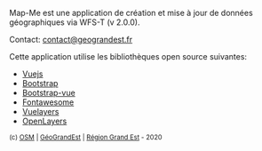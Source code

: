 <!-- Begin @about.md -->

<p class="mt-3">
    Map-Me est une application de création et mise à jour de données géographiques via WFS-T (v 2.0.0).
</p>
<p>
    Contact: <a href="mailto:contact@geograndest.fr">contact@geograndest.fr</a>
</p>

<p>
Cette application utilise les bibliothèques open source suivantes:
<ul>
<li><a href="https://vuejs.org/">Vuejs</a></li>
<li><a href="https://getbootstrap.com/">Bootstrap</a></li>
<li><a href="https://bootstrap-vue.org/">Bootstrap-vue</a></li>
<li><a href="https://fontawesome.com/">Fontawesome</a></li>
<li><a href="https://vuelayers.github.io/">Vuelayers</a></li>
<li><a href="https://openlayers.org/">OpenLayers</a></li>
</ul>
</p>

<p class="mt-4 mb-0 text-center">
    <small>(c)
        <a href="http://www.openstreetmap.fr/">OSM</a> |
        <a href="https://www.geograndest.fr/portail/fr">GéoGrandEst</a> |
        <a href="https://www.grandest.fr/">Région Grand Est</a> - 2020
    </small>
</p>

<!-- End @about.md -->